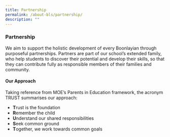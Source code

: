```yaml
---
title: Partnership
permalink: /about-bls/partnership/
description: ""
---
```

### **Partnership**
We aim to support the holistic development of every Boonlayian through purposeful partnerships. Partners are part of our school’s extended family, who help students to discover their potential and develop their skills, so that they can contribute fully as responsible members of their families and community.

#### **Our Approach**
Taking reference from MOE’s Parents in Education framework, the acronym TRUST summarises our approach:

*   **T**rust is the foundation
*   **R**emember the child
*   **U**nderstand our shared responsibilities
*   **S**eek common ground
*   **T**ogether, we work towards common goals